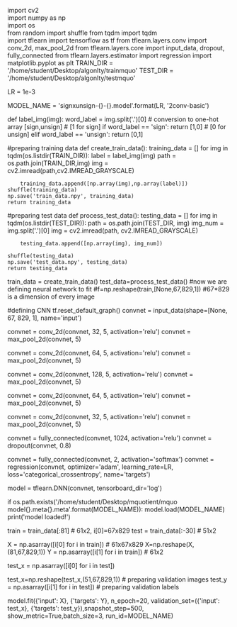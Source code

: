 import cv2                
import numpy as np        
import os                 
from random import shuffle 
from tqdm import tqdm      
import tflearn
import tensorflow as tf
from tflearn.layers.conv import conv_2d, max_pool_2d
from tflearn.layers.core import input_data, dropout, fully_connected
from tflearn.layers.estimator import regression
import matplotlib.pyplot as plt
TRAIN_DIR = '/home/student/Desktop/algonlty/trainmquo'
TEST_DIR = '/home/student/Desktop/algonlty/testmquo'

LR = 1e-3

MODEL_NAME = 'signxunsign-{}-{}.model'.format(LR, '2conv-basic') 

def label_img(img):
    word_label = img.split('.')[0]
    # conversion to one-hot array [sign,unsign]
    #                            [1 for sign]
    if word_label == 'sign': return [1,0]
    #                             [0 for unsign]
    elif word_label == 'unsign': return [0,1]

#preparing training data
def create_train_data():
    training_data = []
    for img in tqdm(os.listdir(TRAIN_DIR)):
        label = label_img(img)
        path = os.path.join(TRAIN_DIR,img)
        img = cv2.imread(path,cv2.IMREAD_GRAYSCALE)
           
        training_data.append([np.array(img),np.array(label)])
    shuffle(training_data)
    np.save('train_data.npy', training_data)
    return training_data

#preparing test data
def process_test_data():
    testing_data = []
    for img in tqdm(os.listdir(TEST_DIR)):
        path = os.path.join(TEST_DIR, img)
        img_num = img.split('.')[0]
        img = cv2.imread(path, cv2.IMREAD_GRAYSCALE)
        
        testing_data.append([np.array(img), img_num])

    shuffle(testing_data)
    np.save('test_data.npy', testing_data)
    return testing_data

train_data = create_train_data()
test_data=process_test_data()
#now we are defining neural network to fit
#f=np.reshape(train,[None,67,829,1])   #67*829 is a dimension of every image 

#defining CNN
tf.reset_default_graph()
convnet = input_data(shape=[None, 67, 829, 1], name='input')

convnet = conv_2d(convnet, 32, 5, activation='relu')
convnet = max_pool_2d(convnet, 5)

convnet = conv_2d(convnet, 64, 5, activation='relu')
convnet = max_pool_2d(convnet, 5)

convnet = conv_2d(convnet, 128, 5, activation='relu')
convnet = max_pool_2d(convnet, 5)

convnet = conv_2d(convnet, 64, 5, activation='relu')
convnet = max_pool_2d(convnet, 5)

convnet = conv_2d(convnet, 32, 5, activation='relu')
convnet = max_pool_2d(convnet, 5)

convnet = fully_connected(convnet, 1024, activation='relu')
convnet = dropout(convnet, 0.8)

convnet = fully_connected(convnet, 2, activation='softmax')
convnet = regression(convnet, optimizer='adam', learning_rate=LR, loss='categorical_crossentropy', name='targets')

model = tflearn.DNN(convnet, tensorboard_dir='log')

if os.path.exists('/home/student/Desktop/mquotient/mquo model{}.meta{}.meta'.format(MODEL_NAME)):
    model.load(MODEL_NAME)
    print('model loaded!')
    
    
train = train_data[:81] # 61x2, i[0]=67x829
test = train_data[:-30] # 51x2






X = np.asarray([i[0] for i in train]) # 61x67x829
X=np.reshape(X,(81,67,829,1))
Y = np.asarray([i[1] for i in train]) # 61x2

test_x = np.asarray([i[0] for i in test])

test_x=np.reshape(test_x,(51,67,829,1))  # preparing validation images
test_y = np.asarray([i[1] for i in test]) # preparing validation labels

model.fit({'input': X}, {'targets': Y}, n_epoch=20, validation_set=({'input': test_x}, {'targets': test_y}),snapshot_step=500, show_metric=True,batch_size=3, run_id=MODEL_NAME)

